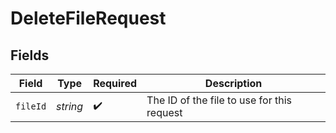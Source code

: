 # DeleteFileRequest


## Fields

| Field                                      | Type                                       | Required                                   | Description                                |
| ------------------------------------------ | ------------------------------------------ | ------------------------------------------ | ------------------------------------------ |
| `fileId`                                   | *string*                                   | :heavy_check_mark:                         | The ID of the file to use for this request |